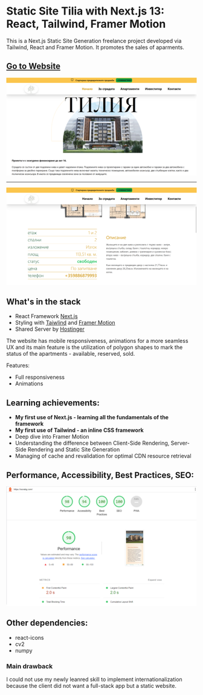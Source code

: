 # Static Site Tilia with Next.js 13: React, Tailwind, Framer Motion

This is a Next.js Static Site Generation freelance project developed via Tailwind, React and Framer Motion. It promotes the sales of aparments.

## [Go to Website](https://ixorabg.com/)

[![alt text](https://github.com/VasilGVasilev/tilia/blob/main/NB/welcome-img-tilia.png)](https://ixorabg.com/)

---

[![alt text](https://github.com/VasilGVasilev/tilia/blob/main/NB/second-img.png)](https://ixorabg.com/)


## What's in the stack

- React Framework [Next.js](https://nextjs.org/)
- Styling with [Taiwlind](https://tailwindcss.com/) and [Framer Motion](https://www.framer.com/motion/?utm_source=google&utm_medium=adwords&utm_campaign=TW-WW-All-GS-UA-Traffic-20190326-Brand.Bmm_&gad=1&gclid=Cj0KCQjw2qKmBhCfARIsAFy8buLuIhI1cN0gUMS9Yjkiv5BK1Q1_5OvM0V4AaU4Gb8JMv1HzsTiSAJIaAg_3EALw_wcB)
- Shared Server by [Hostinger](https://www.hostinger.com/)

The website has mobile responsiveness, animations for a more seamless UX and its main feature is the utilization of polygon shapes to mark the status of the apartments - available, reserved, sold.

Features:

- Full responsiveness
- Animations 

## Learning achievements:
- **My first use of Next.js - learning all the fundamentals of the framework**
- **My first use of Tailwind - an inline CSS framework**
- Deep dive into Framer Motion
- Understanding the difference between Client-Side Rendering, Server-Side Rendering and Static Site Generation
- Managing of cache and revalidation for optimal CDN resource retrieval


## Performance, Accessibility, Best Practices, SEO:

![alt text](https://github.com/VasilGVasilev/nextJS/blob/ixoraInter/ixora/lighthouse.png) 


## Other dependencies:

- react-icons
- cv2
- numpy


### Main drawback
I could not use my newly leanred skill to implement internationalization because the client did not want a full-stack app but a static website.
